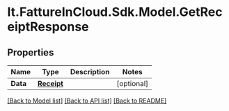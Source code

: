 # It.FattureInCloud.Sdk.Model.GetReceiptResponse

## Properties

Name | Type | Description | Notes
------------ | ------------- | ------------- | -------------
**Data** | [**Receipt**](Receipt.md) |  | [optional] 

[[Back to Model list]](../README.md#documentation-for-models) [[Back to API list]](../README.md#documentation-for-api-endpoints) [[Back to README]](../README.md)

